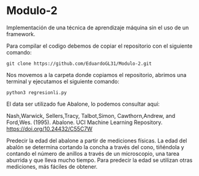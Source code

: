 # Modulo-2
Implementación de una técnica de aprendizaje máquina sin el uso de un framework.

Para compilar el codigo debemos de copiar el repositorio con el siguiente comando:


```
git clone https://github.com/EduardoGL31/Modulo-2.git
```
Nos movemos a la carpeta donde copiamos el repositorio, abrimos una terminal y ejecutamos el siguiente comando:

```
python3 regresionli.py
```
El data ser utilizado fue Abalone, lo podemos consultar aquí: 

Nash,Warwick, Sellers,Tracy, Talbot,Simon, Cawthorn,Andrew, and Ford,Wes. (1995). Abalone. UCI Machine Learning Repository. https://doi.org/10.24432/C55C7W

Predecir la edad del abalone a partir de mediciones físicas.  La edad del abalón se determina cortando la concha a través del cono, tiñéndola y contando el número de anillos a través de un microscopio, una tarea aburrida y que lleva mucho tiempo.  Para predecir la edad se utilizan otras mediciones, más fáciles de obtener.
